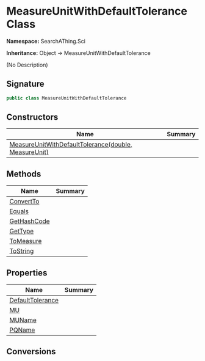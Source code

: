 # MeasureUnitWithDefaultTolerance Class
**Namespace:** SearchAThing.Sci

**Inheritance:** Object → MeasureUnitWithDefaultTolerance

(No Description)

## Signature
```csharp
public class MeasureUnitWithDefaultTolerance
```
## Constructors
|**Name**|**Summary**|
|---|---|
|[MeasureUnitWithDefaultTolerance(double, MeasureUnit)](MeasureUnitWithDefaultTolerance/ctors.md)||
## Methods
|**Name**|**Summary**|
|---|---|
|[ConvertTo](MeasureUnitWithDefaultTolerance/ConvertTo.md)||
|[Equals](MeasureUnitWithDefaultTolerance/Equals.md)||
|[GetHashCode](MeasureUnitWithDefaultTolerance/GetHashCode.md)||
|[GetType](MeasureUnitWithDefaultTolerance/GetType.md)||
|[ToMeasure](MeasureUnitWithDefaultTolerance/ToMeasure.md)||
|[ToString](MeasureUnitWithDefaultTolerance/ToString.md)||
## Properties
|**Name**|**Summary**|
|---|---|
|[DefaultTolerance](MeasureUnitWithDefaultTolerance/DefaultTolerance.md)|
|[MU](MeasureUnitWithDefaultTolerance/MU.md)|
|[MUName](MeasureUnitWithDefaultTolerance/MUName.md)|
|[PQName](MeasureUnitWithDefaultTolerance/PQName.md)|
## Conversions
